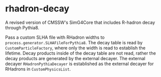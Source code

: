 # rhadron-decay

A revised version of CMSSW's SimG4Core that includes R-hadron decay through Pythia8.

Pass a custom SLHA file with RHadron widths to `process.generator.SLHAFileForPythia8`. The decay table is read by `CustomParticleFactory`, where only the width is read to establish the lifetime. Decay products inside of the decay table are not read, rather the decay products are generated by the external decayer. The external decayer `RHadronPythiaDecayer` is established as the external decayer for RHadrons in `CustomPhysicsList`.